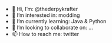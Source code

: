 - 👋 Hi, I’m: @thederpykrafter
- 👀 I’m interested in: modding
- 🌱 I’m currently learning: Java & Python
- 💞️ I’m looking to collaborate on: ...
- 📫 How to reach me: twitter

<!---
thederpykrafter/thederpykrafter is a ✨ special ✨ repository because its `README.md` (this file) appears on your GitHub profile.
You can click the Preview link to take a look at your changes.
--->
